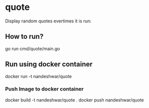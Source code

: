 # quote
Display random quotes evertimes it is run:

## How to run? 
go run cmd/quote/main.go

## Run using docker container
docker run -t nandeshwar/quote

### Push Image to docker container
docker build -t nandeshwar/quote .
docker push nandeshwar/quote
